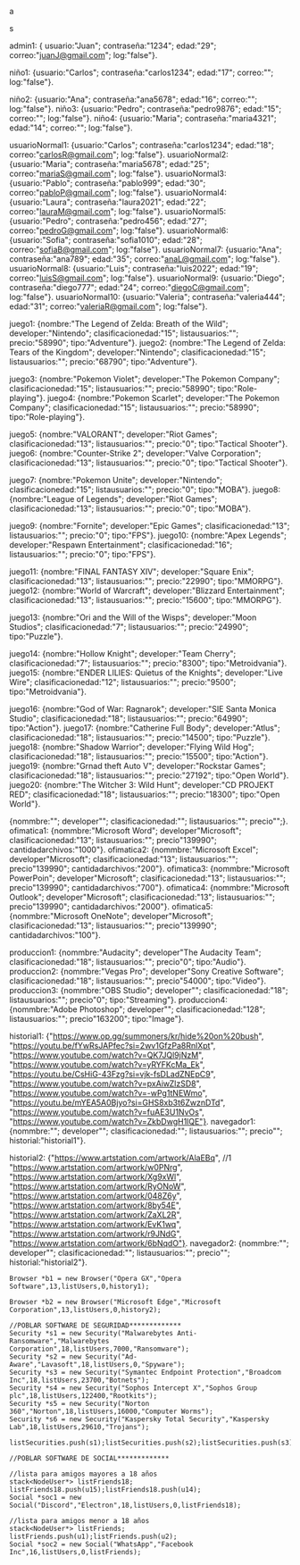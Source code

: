 a

s

admin1: { usuario:"Juan"; contraseña:"1234"; edad:"29"; correo:"juanJ@gmail.com"; log:"false"}.

niño1: {usuario:"Carlos"; contraseña:"carlos1234"; edad:"17"; correo:""; log:"false"}.

niño2: {usuario:"Ana"; contraseña:"ana5678"; edad:"16"; correo:""; log:"false"}.
niño3: {usuario:"Pedro"; contraseña:"pedro9876"; edad:"15"; correo:""; log:"false"}.
niño4: {usuario:"Maria"; contraseña:"maria4321"; edad:"14"; correo:""; log:"false"}.

usuarioNormal1: {usuario:"Carlos"; contraseña:"carlos1234"; edad:"18"; correo:"carlosR@gmail.com"; log:"false"}.
usuarioNormal2: {usuario:"Maria"; contraseña:"maria5678"; edad:"25"; correo:"mariaS@gmail.com"; log:"false"}.
usuarioNormal3: {usuario:"Pablo"; contraseña:"pablo999"; edad:"30"; correo:"pabloP@gmail.com"; log:"false"}.
usuarioNormal4: {usuario:"Laura"; contraseña:"laura2021"; edad:"22"; correo:"lauraM@gmail.com"; log:"false"}.
usuarioNormal5: {usuario:"Pedro"; contraseña:"pedro456"; edad:"27"; correo:"pedroG@gmail.com"; log:"false"}.
usuarioNormal6: {usuario:"Sofia"; contraseña:"sofia1010"; edad:"28"; correo:"sofiaB@gmail.com"; log:"false"}.
usuarioNormal7: {usuario:"Ana"; contraseña:"ana789"; edad:"35"; correo:"anaL@gmail.com"; log:"false"}.
usuarioNormal8: {usuario:"Luis"; contraseña:"luis2022"; edad:"19"; correo:"luisS@gmail.com"; log:"false"}.
usuarioNormal9: {usuario:"Diego"; contraseña:"diego777"; edad:"24"; correo:"diegoC@gmail.com"; log:"false"}.
usuarioNormal10: {usuario:"Valeria"; contraseña:"valeria444"; edad:"31"; correo:"valeriaR@gmail.com"; log:"false"}.

juego1: {nombre:"The Legend of Zelda: Breath of the Wild"; developer:"Nintendo"; clasificacionedad:"15"; listausuarios:""; precio:"58990"; tipo:"Adventure"}.
juego2: {nombre:"The Legend of Zelda: Tears of the Kingdom"; developer:"Nintendo"; clasificacionedad:"15"; listausuarios:""; precio:"68790"; tipo:"Adventure"}.

juego3: {nombre:"Pokemon Violet"; developer:"The Pokemon Company"; clasificacionedad:"15"; listausuarios:""; precio:"58990"; tipo:"Role-playing"}.
juego4: {nombre:"Pokemon Scarlet"; developer:"The Pokemon Company"; clasificacionedad:"15"; listausuarios:""; precio:"58990"; tipo:"Role-playing"}.

juego5: {nombre:"VALORANT"; developer:"Riot Games"; clasificacionedad:"13"; listausuarios:""; precio:"0"; tipo:"Tactical Shooter"}.
juego6: {nombre:"Counter-Strike 2"; developer:"Valve Corporation"; clasificacionedad:"13"; listausuarios:""; precio:"0"; tipo:"Tactical Shooter"}.

juego7: {nombre:"Pokemon Unite"; developer:"Nintendo"; clasificacionedad:"15"; listausuarios:""; precio:"0"; tipo:"MOBA"}.
juego8: {nombre:"League of Legends"; developer:"Riot Games"; clasificacionedad:"13"; listausuarios:""; precio:"0"; tipo:"MOBA"}.

juego9: {nombre:"Fornite"; developer:"Epic Games"; clasificacionedad:"13"; listausuarios:""; precio:"0"; tipo:"FPS"}.
juego10: {nombre:"Apex Legends"; developer:"Respawn Entertainment"; clasificacionedad:"16"; listausuarios:""; precio:"0"; tipo:"FPS"}.

juego11: {nombre:"FINAL FANTASY XIV"; developer:"Square Enix"; clasificacionedad:"13"; listausuarios:""; precio:"22990"; tipo:"MMORPG"}.
juego12: {nombre:"World of Warcraft"; developer:"Blizzard Entertainment"; clasificacionedad:"13"; listausuarios:""; precio:"15600"; tipo:"MMORPG"}.

juego13: {nombre:"Ori and the Will of the Wisps"; developer:"Moon Studios"; clasificacionedad:"7"; listausuarios:""; precio:"24990"; tipo:"Puzzle"}.

juego14: {nombre:"Hollow Knight"; developer:"Team Cherry"; clasificacionedad:"7"; listausuarios:""; precio:"8300"; tipo:"Metroidvania"}.
juego15: {nombre:"ENDER LILIES: Quietus of the Knights"; developer:"Live Wire"; clasificacionedad:"12"; listausuarios:""; precio:"9500"; tipo:"Metroidvania"}.

juego16: {nombre:"God of War: Ragnarok"; developer:"SIE Santa Monica Studio"; clasificacionedad:"18"; listausuarios:""; precio:"64990"; tipo:"Action"}.
juego17: {nombre:"Catherine Full Body"; developer:"Atlus"; clasificacionedad:"18"; listausuarios:""; precio:"14500"; tipo:"Puzzle"}.
juego18: {nombre:"Shadow Warrior"; developer:"Flying Wild Hog"; clasificacionedad:"18"; listausuarios:""; precio:"15500"; tipo:"Action"}.
juego19: {nombre:"Grnad theft Auto V"; developer:"Rockstar Games"; clasificacionedad:"18"; listausuarios:""; precio:"27192"; tipo:"Open World"}.
juego20: {nombre:"The Witcher 3: Wild Hunt"; developer:"CD PROJEKT RED"; clasificacionedad:"18"; listausuarios:""; precio:"18300"; tipo:"Open World"}.

{nommbre:""; developer""; clasificacionedad:""; listausuarios:""; precio"";}.
ofimatica1: {nommbre:"Microsoft Word"; developer"Microsoft"; clasificacionedad:"13"; listausuarios:""; precio"139990"; cantidadarchivos:"1000"}.
ofimatica2: {nommbre:"Microsoft Excel"; developer"Microsoft"; clasificacionedad:"13"; listausuarios:""; precio"139990"; cantidadarchivos:"200"}.
ofimatica3: {nommbre:"Microsoft PowerPoin"; developer"Microsoft"; clasificacionedad:"13"; listausuarios:""; precio"139990"; cantidadarchivos:"700"}.
ofimatica4: {nommbre:"Microsoft Outlook"; developer"Microsoft"; clasificacionedad:"13"; listausuarios:""; precio"139990"; cantidadarchivos:"2000"}.
ofimatica5: {nommbre:"Microsoft OneNote"; developer"Microsoft"; clasificacionedad:"13"; listausuarios:""; precio"139990"; cantidadarchivos:"100"}.

produccion1: {nommbre:"Audacity"; developer"The Audacity Team"; clasificacionedad:"18"; listausuarios:""; precio"0"; tipo:"Audio"}.
produccion2: {nommbre:"Vegas Pro"; developer"Sony Creative Software"; clasificacionedad:"18"; listausuarios:""; precio"54000"; tipo:"Video"}.
produccion3: {nommbre:"OBS Studio"; developer""; clasificacionedad:"18"; listausuarios:""; precio"0"; tipo:"Streaming"}.
produccion4: {nommbre:"Adobe Photoshop"; developer""; clasificacionedad:"128"; listausuarios:""; precio"163200"; tipo:"Image"}.

historial1: {"https://www.op.gg/summoners/kr/hide%20on%20bush",
                            "https://youtu.be/fYwRsJAPfec?si=2wv1GfzPa8RnlXpt",
                            "https://www.youtube.com/watch?v=QK7JQl9jNzM",
                            "https://www.youtube.com/watch?v=yRYFKcMa_Ek",
                            "https://youtu.be/CsHiG-43Fzg?si=vjk-fsDLadZNEpC9",
                            "https://www.youtube.com/watch?v=pxAiwZlzSD8",
                            "https://www.youtube.com/watch?v=-wPg1tNEWmo",
                            "https://youtu.be/mYEA5A0Bjyo?si=GHS8xb3t6ZwznDTd",
                            "https://www.youtube.com/watch?v=fuAE3U1NvOs",
                            "https://www.youtube.com/watch?v=ZkbDwgH1lQE"}.
navegador1: {nommbre:""; developer""; clasificacionedad:""; listausuarios:""; precio""; historial:"historial1"}.

historial2: {"https://www.artstation.com/artwork/AlaEBq", //1
                            "https://www.artstation.com/artwork/w0PNrg",
                            "https://www.artstation.com/artwork/Xg9xWl",
                            "https://www.artstation.com/artwork/RyONoW",
                            "https://www.artstation.com/artwork/048Z6y",
                            "https://www.artstation.com/artwork/8by54E",
                            "https://www.artstation.com/artwork/ZaXL2R",
                            "https://www.artstation.com/artwork/EvK1wq",
                            "https://www.artstation.com/artwork/r9JNdG",
                            "https://www.artstation.com/artwork/6bNqdO"}.
navegador2: {nommbre:""; developer""; clasificacionedad:""; listausuarios:""; precio""; historial:"historial2"}.


    Browser *b1 = new Browser("Opera GX","Opera Software",13,listUsers,0,history1);

    Browser *b2 = new Browser("Microsoft Edge","Microsoft Corporation",13,listUsers,0,history2);

    //POBLAR SOFTWARE DE SEGURIDAD*************
    Security *s1 = new Security("Malwarebytes Anti-Ransomware","Malwarebytes Corporation",18,listUsers,7000,"Ransomware");
    Security *s2 = new Security("Ad-Aware","Lavasoft",18,listUsers,0,"Spyware");
    Security *s3 = new Security("Symantec Endpoint Protection","Broadcom Inc",18,listUsers,23700,"Botnets");
    Security *s4 = new Security("Sophos Intercept X","Sophos Group plc",18,listUsers,122400,"Rootkits");
    Security *s5 = new Security("Norton 360","Norton",18,listUsers,16000,"Computer Worms");
    Security *s6 = new Security("Kaspersky Total Security","Kaspersky Lab",18,listUsers,29610,"Trojans");

    listSecurities.push(s1);listSecurities.push(s2);listSecurities.push(s3);listSecurities.push(s4);listSecurities.push(s5);listSecurities.push(s6);

    //POBLAR SOFTWARE DE SOCIAL*************

    //lista para amigos mayores a 18 años
    stack<NodeUser*> listFriends18;
    listFriends18.push(u15);listFriends18.push(u14);
    Social *soc1 = new Social("Discord","Electron",18,listUsers,0,listFriends18);

    //lista para amigos menor a 18 años
    stack<NodeUser*> listFriends;
    listFriends.push(u1);listFriends.push(u2);
    Social *soc2 = new Social("WhatsApp","Facebook Inc",16,listUsers,0,listFriends);
